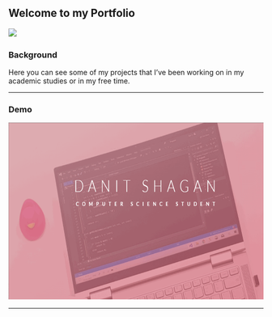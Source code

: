 ## Welcome to my Portfolio

<p align="left">
<img src="https://img.shields.io/badge/status-InProgress-yellow.svg">
</p>

### Background
Here you can see some of my projects that I’ve been working on in my academic studies or in my free time.

---

### Demo
<img src="img/DS.gif" height=350 width=650>

---

